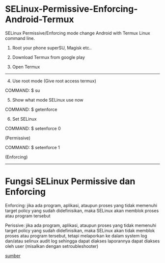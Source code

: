 # SELinux-Permissive-Enforcing-Android-Termux
SELinux Permissive/Enforcing mode change Android with Termux Linux command line.

1. Root your phone superSU, Magisk etc..

2. Download Termux from google play

3. Open Termux
_____________________________________
4. Use root mode (Give root access termux)
  
 COMMAND: $ su   

5. Show what mode SELinux use now

COMMAND: $ getenforce

6. Set SELinux 
 
 COMMAND: $ setenforce 0

(Permissive)

COMMAND: $ setenforce 1

(Enforcing)
____________________________________

# Fungsi SELinux Permissive dan Enforcing

Enforcing: jika ada program, aplikasi, ataupun proses yang tidak memenuhi target policy yang sudah didefinisikan, maka SELinux akan memblok proses atau program tersebut

Perissive: jika ada program, aplikasi, ataupun proses yang tidak memenuhi target policy yang sudah didefinisikan, maka SELinux akan tidak memblok proses atau program tersebut, tetapi melaporkan ke dalam system log dan/atau selinux audit log sehingga dapat diakses laporannya dapat diakses oleh user (misalkan dengan setroubleshooter)

<a href="https://dedehamza.wordpress.com/2013/09/26/selinux-permissive-enforcing-apa-itu/" target="_blank">sumber</a>
